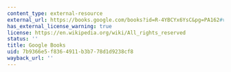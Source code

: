 ```yaml
---
content_type: external-resource
external_url: https://books.google.com/books?id=R-4YBCYx6YsC&pg=PA162#v=onepage&q&f=false
has_external_license_warning: true
license: https://en.wikipedia.org/wiki/All_rights_reserved
status: ''
title: Google Books
uid: 7b9366e5-f836-4911-b3b7-78d1d9238cf8
wayback_url: ''
---
```

